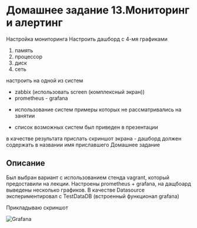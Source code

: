 # Домашнее задание 13.Мониторинг и алертинг

Настройка мониторинга
Настроить дашборд с 4-мя графиками
1) память
2) процессор
3) диск
4) сеть

настроить на одной из систем
- zabbix (использовать screen (комплексный экран))
- prometheus - grafana

* использование систем примеры которых не рассматривались на занятии
- список возможных систем был приведен в презентации

в качестве результата прислать скриншот экрана - дашборд должен содержать в названии имя приславшего
Домашнее задание



## Описание
Был выбран вариант с использованием стенда vagrant, который предоставили на лекции.
Настроены prometheus + grafana, на дащбоард выведены несколько графиков. В качестве Datasource экспериментировал с TestDataDB (встроенный функционал grafana)

Прикладываю скриншот 

![Grafana](https://github.com/abochenin/otus-linux/HW11/screenshot.png)
